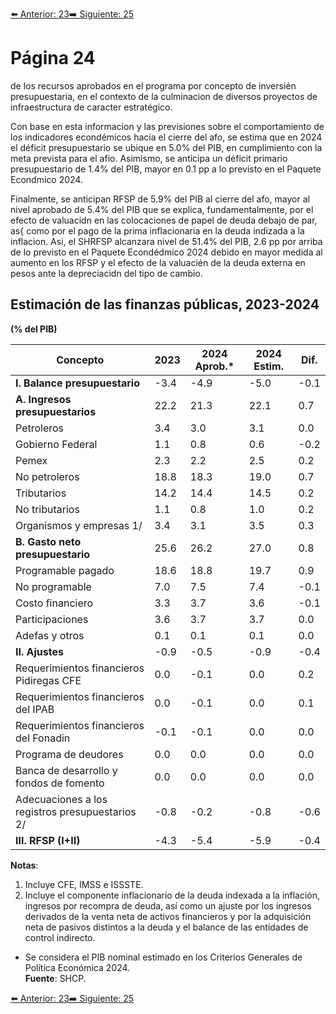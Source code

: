 [⬅️ Anterior: 23](./23.md)[➡️ Siguiente: 25](./25.md)

# Página 24

de los recursos aprobados en el programa por concepto de inversién presupuestaria, en el contexto de la
culminacion de diversos proyectos de infraestructura de caracter estratégico.

Con base en esta informacion y las previsiones sobre el comportamiento de los indicadores econdémicos hacia
el cierre del afo, se estima que en 2024 el déficit presupuestario se ubique en 5.0% del PIB, en cumplimiento
con la meta prevista para el afio. Asimismo, se anticipa un déficit primario presupuestario de 1.4% del PIB, mayor
en 0.1 pp a lo previsto en el Paquete Econdmico 2024.

Finalmente, se anticipan RFSP de 5.9% del PIB al cierre del afo, mayor al nivel aprobado de 5.4% del PIB que se
explica, fundamentalmente, por el efecto de valuacidn en las colocaciones de papel de deuda debajo de par,
as{ como por el pago de la prima inflacionaria en la deuda indizada a la inflacion. Asi, el SHRFSP alcanzara nivel
de 51.4% del PIB, 2.6 pp por arriba de lo previsto en el Paquete Econdédmico 2024 debido en mayor medida al
aumento en los RFSP y el efecto de la valuacién de la deuda externa en pesos ante la depreciacidn del tipo de
cambio.

## Estimación de las finanzas públicas, 2023-2024  
**(% del PIB)**

| Concepto                                              | 2023  | 2024 Aprob.* | 2024 Estim. | Dif.  |
|-------------------------------------------------------|-------|--------------|-------------|-------|
| **I. Balance presupuestario**                         | -3.4  | -4.9         | -5.0        | -0.1  |
| **A. Ingresos presupuestarios**                       | 22.2  | 21.3         | 22.1        | 0.7   |
| Petroleros                                            | 3.4   | 3.0          | 3.1         | 0.0   |
| Gobierno Federal                                      | 1.1   | 0.8          | 0.6         | -0.2  |
| Pemex                                                 | 2.3   | 2.2          | 2.5         | 0.2   |
| No petroleros                                         | 18.8  | 18.3         | 19.0        | 0.7   |
| Tributarios                                           | 14.2  | 14.4         | 14.5        | 0.2   |
| No tributarios                                        | 1.1   | 0.8          | 1.0         | 0.2   |
| Organismos y empresas 1/                              | 3.4   | 3.1          | 3.5         | 0.3   |
| **B. Gasto neto presupuestario**                      | 25.6  | 26.2         | 27.0        | 0.8   |
| Programable pagado                                    | 18.6  | 18.8         | 19.7        | 0.9   |
| No programable                                        | 7.0   | 7.5          | 7.4         | -0.1  |
| Costo financiero                                      | 3.3   | 3.7          | 3.6         | -0.1  |
| Participaciones                                       | 3.6   | 3.7          | 3.7         | 0.0   |
| Adefas y otros                                        | 0.1   | 0.1          | 0.1         | 0.0   |
| **II. Ajustes**                                       | -0.9  | -0.5         | -0.9        | -0.4  |
| Requerimientos financieros Pidiregas CFE             | 0.0   | -0.1         | 0.0         | 0.2   |
| Requerimientos financieros del IPAB                  | 0.0   | -0.1         | 0.0         | 0.1   |
| Requerimientos financieros del Fonadin               | -0.1  | -0.1         | 0.0         | 0.0   |
| Programa de deudores                                  | 0.0   | 0.0          | 0.0         | 0.0   |
| Banca de desarrollo y fondos de fomento              | 0.0   | 0.0          | 0.0         | 0.0   |
| Adecuaciones a los registros presupuestarios 2/      | -0.8  | -0.2         | -0.8        | -0.6  |
| **III. RFSP (I+II)**                                  | -4.3  | -5.4         | -5.9        | -0.4  |

**Notas**:
1. Incluye CFE, IMSS e ISSSTE.  
2. Incluye el componente inflacionario de la deuda indexada a la inflación, ingresos por recompra de deuda, así como un ajuste por los ingresos derivados de la venta neta de activos financieros y por la adquisición neta de pasivos distintos a la deuda y el balance de las entidades de control indirecto.  
* Se considera el PIB nominal estimado en los Criterios Generales de Política Económica 2024.  
**Fuente**: SHCP.

[⬅️ Anterior: 23](./23.md)[➡️ Siguiente: 25](./25.md)